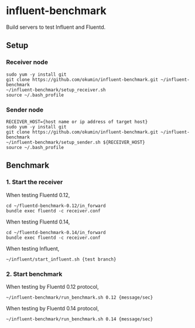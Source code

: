 # influent-benchmark

Build servers to test Influent and Fluentd.

## Setup

### Receiver node

```
sudo yum -y install git
git clone https://github.com/okumin/influent-benchmark.git ~/influent-benchmark
~/influent-benchmark/setup_receiver.sh
source ~/.bash_profile
```

### Sender node

```
RECEIVER_HOST={host name or ip address of target host}
sudo yum -y install git
git clone https://github.com/okumin/influent-benchmark.git ~/influent-benchmark
~/influent-benchmark/setup_sender.sh ${RECEIVER_HOST}
source ~/.bash_profile
```

## Benchmark

### 1. Start the receiver

When testing Fluentd 0.12,

```
cd ~/fluentd-benchmark-0.12/in_forward
bundle exec fluentd -c receiver.conf
```

When testing Fluentd 0.14,

```
cd ~/fluentd-benchmark-0.14/in_forward
bundle exec fluentd -c receiver.conf
```

When testing Influent,

```
~/influent/start_influent.sh {test branch}
```

### 2. Start benchmark

When testing by Fluentd 0.12 protocol,

```
~/influent-benchmark/run_benchmark.sh 0.12 {message/sec}
```

When testing by Fluentd 0.14 protocol,

```
~/influent-benchmark/run_benchmark.sh 0.14 {message/sec}
```
